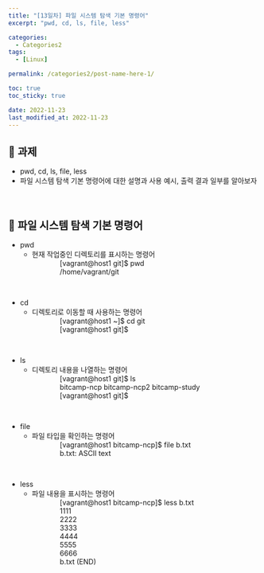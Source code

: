 ```yaml
---
title: "[13일차] 파일 시스템 탐색 기본 명령어"
excerpt: "pwd, cd, ls, file, less"

categories:
  - Categories2
tags:
  - [Linux]

permalink: /categories2/post-name-here-1/

toc: true
toc_sticky: true

date: 2022-11-23
last_modified_at: 2022-11-23
---
```


## 🦥 과제
* pwd, cd, ls, file, less
* 파일 시스템 탐색 기본 명령어에 대한 설명과 사용 예시, 출력 결과 일부를 알아보자
<br><br><br>

## 🦥 파일 시스템 탐색 기본 명령어  
* pwd
  - 현재 작업중인 디렉토리를 표시하는 명령어  
    [vagrant@host1 git]$ pwd  
    /home/vagrant/git  
<br>
      
* cd
  - 디렉토리로 이동할 때 사용하는 명령어  
    [vagrant@host1 ~]$ cd git  
    [vagrant@host1 git]$
<br>
      
* ls
  - 디렉토리 내용을 나열하는 명령어  
    [vagrant@host1 git]$ ls  
    bitcamp-ncp  bitcamp-ncp2  bitcamp-study  
    [vagrant@host1 git]$  
<br>
      
* file
  - 파일 타입을 확인하는 명령어  
    [vagrant@host1 bitcamp-ncp]$ file b.txt  
    b.txt: ASCII text  
<br>

* less
  - 파일 내용을 표시하는 명령어  
    [vagrant@host1 bitcamp-ncp]$ less b.txt  
    1111  
    2222  
    3333  
    4444  
    5555  
    6666  
    b.txt (END)  
<br>
